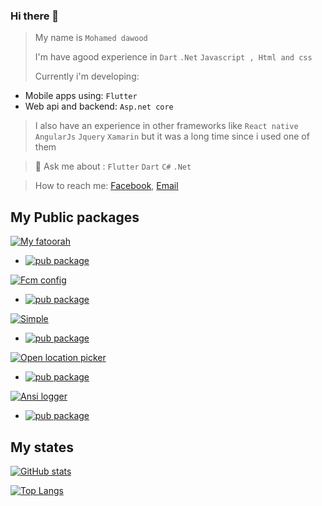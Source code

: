 ### Hi there 👋

> My name is `Mohamed dawood`
> 
> I'm have agood experience in  `Dart` `.Net` `Javascript , Html and css`
> 
> Currently i'm developing:
-  Mobile apps using:  `Flutter` 
-  Web api and backend:  `Asp.net core`
> I also have an experience in other frameworks like `React native` `AngularJs` `Jquery` `Xamarin` but it was a long time since i used one of them

> 💬 Ask me about : `Flutter` `Dart` `C#` `.Net`

> How to reach me: [Facebook](https://www.facebook.com/mo.ah.dawood/), [Email](mailto:mo.ah.dawood@gmail.com)


## My Public packages

[![My fatoorah](https://github-readme-stats.vercel.app/api/pin/?username=mo-ah-dawood&repo=my_fatoorah)](https://github.com/mo-ah-dawood/my_fatoorah)
  + [![pub package](https://img.shields.io/pub/v/my_fatoorah.svg)](https://pub.dev/packages/my_fatoorah)

[![Fcm config](https://github-readme-stats.vercel.app/api/pin/?username=mo-ah-dawood&repo=fcm_config)](https://github.com/mo-ah-dawood/fcm_config)
  + [![pub package](https://img.shields.io/pub/v/fcm_config.svg)](https://pub.dev/packages/fcm_config)

[![Simple](https://github-readme-stats.vercel.app/api/pin/?username=mo-ah-dawood&repo=simple)](https://github.com/mo-ah-dawood/simple)
  + [![pub package](https://img.shields.io/pub/v/simple.svg)](https://pub.dev/packages/simple)

[![Open location picker](https://github-readme-stats.vercel.app/api/pin/?username=mo-ah-dawood&repo=open_location_picker)](https://github.com/mo-ah-dawood/open_location_picker)
  + [![pub package](https://img.shields.io/pub/v/open_location_picker.svg)](https://pub.dev/packages/open_location_picker)

[![Ansi logger](https://github-readme-stats.vercel.app/api/pin/?username=mo-ah-dawood&repo=ansi_logger)](https://github.com/mo-ah-dawood/ansi_logger)
  + [![pub package](https://img.shields.io/pub/v/ansi_logger.svg)](https://pub.dev/packages/ansi_logger)


## My states
[![GitHub stats](https://github-readme-stats.vercel.app/api?username=mo-ah-dawood&show_icons=true)](https://github.com/mo-ah-dawood/github-readme-stats)


[![Top Langs](https://github-readme-stats.vercel.app/api/top-langs/?username=mo-ah-dawood&layout=compact)](https://github.com/mo-ah-dawood/github-readme-stats)



